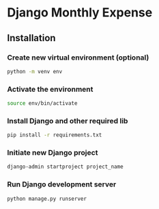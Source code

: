 # Django Monthly Expense


## Installation
  ### Create new virtual environment (optional)
  ```bash
  python -m venv env
  ```

  ### Activate the environment
  ```bash
  source env/bin/activate
  ```

  ### Install Django and other required lib
  ```bash
  pip install -r requirements.txt 
  ```

  ### Initiate new Django project
  ```bash
  django-admin startproject project_name
  ```
  
  ### Run Django development server 
  ```bash
  python manage.py runserver
  ```


